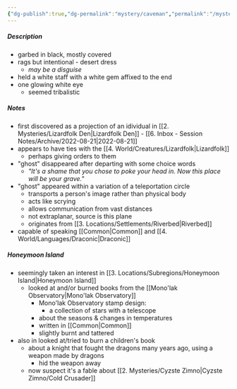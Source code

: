 ```yaml
---
{"dg-publish":true,"dg-permalink":"mystery/caveman","permalink":"/mystery/caveman/","dgHomeLink":true,"dgPassFrontmatter":false}
---
```


##### Description
- garbed in black, mostly covered
- rags but intentional - desert dress
	- *may be a disguise*
- held a white staff with a white gem affixed to the end
- one glowing white eye
	- seemed tribalistic

##### Notes
- first discovered as a projection of an idividual in [[2. Mysteries/Lizardfolk Den|Lizardfolk Den]] - [[6. Inbox - Session Notes/Archive/2022-08-21|2022-08-21]]
- appears to have ties with the [[4. World/Creatures/Lizardfolk|Lizardfolk]]
	- perhaps giving orders to them
- "ghost" disappeared after departing with some choice words
	- *"It's a shame that you chose to poke your head in. Now this place will be your grave."*
- "ghost" appeared within a variation of a teleportation circle
	- transports a person's image rather than physical body
	- acts like scrying 
	- allows communication from vast distances
	- not extraplanar, source is this plane
	- originates from [[3. Locations/Settlements/Riverbed|Riverbed]]
- capable of speaking [[Common|Common]] and [[4. World/Languages/Draconic|Draconic]]

##### Honeymoon Island
- seemingly taken an interest in [[3. Locations/Subregions/Honeymoon Island|Honeymoon Island]]
	- looked at and/or burned books from the [[Mono'lak Observatory|Mono'lak Observatory]] 
		- Mono'lak Observatory stamp design:
			- a collection of stars with a telescope
		- about the seasons & changes in temperatures
		- written in [[Common|Common]]
		- slightly burnt and tattered
- also in looked at/tried to burn a children's book
	- about a knight that fought the dragons many years ago, using a weapon made by dragons
		- hid the weapon away
	- now suspect it's a fable about [[2. Mysteries/Cyzste Zimno|Cyzste Zimno/Cold Crusader]]